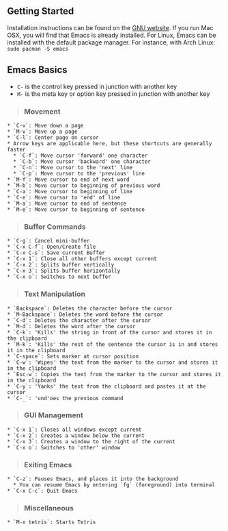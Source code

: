 ## Getting Started ##

Installation instructions can be found on the [GNU website](http://www.gnu.org/software/emacs/#Obtaining). If you run Mac OSX, you will find that Emacs is already installed. For Linux, Emacs can be installed with the default package manager. For instance, with Arch Linux: `sudo pacman -S emacs`

## Emacs Basics ##

  * `C-` is the control key pressed in junction with another key
  * `M-` is the meta key or option key pressed in junction with another key

> ### Movement ###
    * `C-v`: Move down a page
    * `M-v`: Move up a page
    * `C-l`: Center page on cursor
    * Arrow keys are applicable here, but these shortcuts are generally faster
      * `C-f`: Move cursor 'forward' one character
      * `C-b`: Move cursor 'backward' one character
      * `C-n`: Move cursor to the 'next' line
      * `C-p`: Move cursor to the 'previous' line
    * `M-f`: Move cursor to end of next word
    * `M-b`: Move cursor to beginning of previous word
    * `C-a`: Move cursor to beginning of line
    * `C-e`: Move cursor to 'end' of line
    * `M-a`: Move cursor to end of sentence
    * `M-e`: Move cursor to beginning of sentence
> ### Buffer Commands ###
    * `C-g`: Cancel mini-buffer
    * `C-x C-f`: Open/Create file
    * `C-x C-s`: Save current Buffer
    * `C-x 1`: Close all other buffers except current
    * `C-x 2`: Splits buffer vertically
    * `C-x 3`: Splits buffer horizontally
    * `C-x o`: Switches to next buffer
> ### Text Manipulation ###
    * `Backspace`: Deletes the character before the cursor
    * `M-Backspace`: Deletes the word before the cursor
    * `C-d`: Deletes the character after the cursor
    * `M-d`: Deletes the word after the cursor
    * `C-k`: 'Kills' the string in front of the cursor and stores it in the clipboard
    * `M-k`: 'Kills' the rest of the sentence the cursor is in and stores it in the clipboard
    * `C-space`: Sets marker at cursor position
    * `C-w`: 'Wipes' the text from the marker to the cursor and stores it in the clipboard
    * `Esc-w`: Copies the text from the marker to the cursor and stores it in the clipboard
    * `C-y`: 'Yanks' the text from the clipboard and pastes it at the cursor
    * `C-_`: 'und'oes the previous command
> ### GUI Management ###
    * `C-x 1`: Closes all windows except current
    * `C-x 2`: Creates a window below the current
    * `C-x 3`: Creates a window to the right of the current
    * `C-x o`: Switches to 'other' window
> ### Exiting Emacs ###
    * `C-z`: Pauses Emacs, and places it into the background
      * You can resume Emacs by entering `fg` (foreground) into terminal
    * `C-x C-c`: Quit Emacs
> ### Miscellaneous ###
    * `M-x tetris`: Starts Tetris
